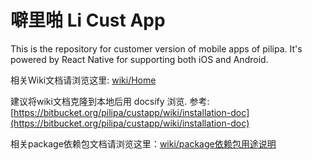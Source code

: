 # 噼里啪 Li Cust App

This is the repository for customer version of mobile apps of pilipa. It's powered by React Native for supporting both iOS and Android.




相关Wiki文档请浏览这里: [wiki/Home](https://bitbucket.org/pilipa/corpapp/wiki/Home)

建议将wiki文档克隆到本地后用 docsify 浏览. 
参考: [https://bitbucket.org/pilipa/custapp/wiki/installation-doc](https://bitbucket.org/pilipa/custapp/wiki/installation-doc)

相关package依赖包文档请浏览这里：[wiki/package依赖包用途说明](https://bitbucket.org/pilipa/custapp/wiki/package依赖包用途说明)